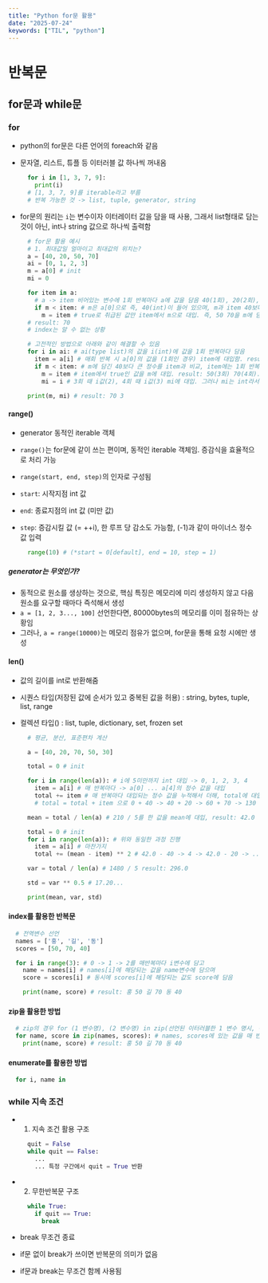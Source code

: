 ```yaml
---
title: "Python for문 활용"
date: "2025-07-24"
keywords: ["TIL", "python"]
---
```


# 반복문

## for문과 while문

### for

- python의 for문은 다른 언어의 foreach와 같음
- 문자열, 리스트, 튜플 등 이터러블 값 하나씩 꺼내옴
  ```python
    for i in [1, 3, 7, 9]:
      print(i)
    # [1, 3, 7, 9]를 iterable라고 부름
    # 반복 가능한 것 -> list, tuple, generator, string
  ```
- for문의 원리는 `i`는 변수이자 이터레이터 값을 담을 때 사용, 그래서 list형태로 담는 것이 아닌, int나 string 값으로 하나씩 출력함

  ```python
    # for문 활용 예시
    # 1. 최대값일 얼마이고 최대값의 위치는?
    a = [40, 20, 50, 70]
    ai = [0, 1, 2, 3]
    m = a[0] # init
    mi = 0

    for item in a:
      # a -> item 비어있는 변수에 1회 반복마다 a에 값을 담음 40(1회), 20(2회), 50(3회), 70(4회)
      if m < item: # m은 a[0]으로 즉, 40(int)이 들어 있으며, m과 item 40보다 큰 정수 값만 true로 처리
        m = item # true로 취급된 값만 item에서 m으로 대입. 즉, 50 70을 m에 담기. 특히, m은 int이며, 마지막에 대입된 70 만을 저장
    # result: 70
    # index는 알 수 없는 상황

    # 고전적인 방법으로 아래와 같이 해결할 수 있음
    for i in ai: # ai(type list)의 값을 i(int)에 값을 1회 반복마다 담음
      item = a[i] # 매회 반복 시 a[0]의 값을 (1회인 경우) item에 대입함. result: 40(1회) 20(2회) 50(3회) 70(4회)
      if m < item: # m에 담긴 40보다 큰 정수를 item과 비교, item에는 1회 반복시 40과 비교. result: false(1회) false(2회) true(3회) true(4회)
        m = item # item에서 true인 값을 m에 대입. result: 50(3회) 70(4회). 그러나, m은 int라서 최종값만 저장되어 70이 됨
        mi = i # 3회 때 i값(2), 4회 때 i값(3) mi에 대입. 그러나 mi는 int라서 최종값인 3이 저장됨

    print(m, mi) # result: 70 3
  ```

#### range()

- generator 동적인 iterable 객체
- `range()`는 for문에 같이 쓰는 편이며, 동적인 iterable 객체임. 증감식을 효율적으로 처리 가능
- `range(start, end, step)`의 인자로 구성됨
- `start`: 시작지점 int 값
- `end`: 종료지점의 int 값 (미만 값)
- `step`: 증감시킬 값 (= ++i), 한 루프 당 감소도 가능함, (-1)과 같이 마이너스 정수 값 입력

  ```python
    range(10) # (*start = 0[default], end = 10, step = 1)

  ```

##### generator는 무엇인가?

- 동적으로 원소를 생상하는 것으로, 핵심 특징은 메모리에 미리 생성하지 않고 다음 원소를 요구할 때마다 즉석해서 생성
- `a = [1, 2, 3..., 100]` 선언한다면, 80000bytes의 메모리를 이미 점유하는 상황임
- 그러나, `a = range(10000)`는 메모리 점유가 없으며, for문을 통해 요청 시에만 생성

#### len()

- 값의 길이를 int로 반환해줌
- 시퀀스 타입(저장된 값에 순서가 있고 중복된 값을 허용) : string, bytes, tuple, list, range
- 컬렉션 타입() : list, tuple, dictionary, set, frozen set

  ```python
    # 평균, 분산, 표준편차 계산

    a = [40, 20, 70, 50, 30]

    total = 0 # init

    for i in range(len(a)): # i에 5미만까지 int 대입 -> 0, 1, 2, 3, 4
      item = a[i] # 매 반복마다 -> a[0] ... a[4]의 정수 값을 대입
      total += item # 매 반복마다 대입되는 정수 값을 누적해서 더해, total에 대입
      # total = total + item 으로 0 + 40 -> 40 + 20 -> 60 + 70 -> 130 + 50 -> 180 + 30 -> result: 210

    mean = total / len(a) # 210 / 5를 한 값을 mean에 대입, result: 42.0

    total = 0 # init
    for i in range(len(a)): # 위와 동일한 과정 진행
      item = a[i] # 마찬가지
      total += (mean - item) ** 2 # 42.0 - 40 -> 4 -> 42.0 - 20 -> ... result: 1480

    var = total / len(a) # 1480 / 5 result: 296.0

    std = var ** 0.5 # 17.20...

    print(mean, var, std)
  ```

#### index를 활용한 반복문

```python
  # 전역변수 선언
  names = ['홍', '길', '동']
  scores = [50, 70, 40]

  for i in range(3): # 0 -> 1 -> 2를 매반복마다 i변수에 담고
    name = names[i] # names[i]에 해당되는 값을 name변수에 담으며
    score = scores[i] # 동시에 scores[i]에 해당되는 값도 score에 담음

    print(name, score) # result: 홍 50 길 70 동 40
```

#### zip을 활용한 방법

```python
  # zip의 경우 for (1 변수명), (2 변수명) in zip(선언된 이터러블한 1 변수 명시, 선언된 이터러블한 2 변수 명시)
  for name, score in zip(names, scores): # names, scores에 있는 값을 매 반복마다 동일 위치에 있는 변수(name, score)에 값을 담음
    print(name, score) # result: 홍 50 길 70 동 40
```

#### enumerate를 활용한 방법

```python
  for i, name in
```

### while 지속 조건

- 1. 지속 조건 활용 구조
  ```python
    quit = False
    while quit == False:
      ...
      ... 특정 구간에서 quit = True 반환
  ```
- 2. 무한반복문 구조

  ```python
    while True:
      if quit == True:
        break
  ```

- break 무조건 종료
- if문 없이 break가 쓰이면 반복문의 의미가 없음
- if문과 break는 무조건 함께 사용됨

